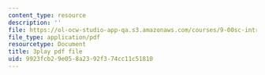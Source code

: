 ```yaml
---
content_type: resource
description: ''
file: https://ol-ocw-studio-app-qa.s3.amazonaws.com/courses/9-00sc-introduction-to-psychology-fall-2011/9923fcb29e058a2392f374cc11c51810_Qw4SkvZ03cc.pdf
file_type: application/pdf
resourcetype: Document
title: 3play pdf file
uid: 9923fcb2-9e05-8a23-92f3-74cc11c51810
---
```

